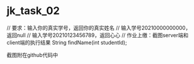 # jk_task_02

// 要求：输入你的真实学号，返回你的真实姓名
// 输入学号20210000000000，返回null
// 输入学号20210123456789，返回心心
// 作业上缴：截图server端和client端的执行结果 String findName(int studentId);

截图附在github代码中
